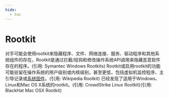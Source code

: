```yaml
---
hide:
  - toc
---
```


# Rootkit

对手可能会使用rootkit来隐藏程序、文件、网络连接、服务、驱动程序和其他系统组件的存在。Rootkit是通过拦截/挂钩和修改操作系统API调用来隐藏恶意软件存在的程序。(引用: Symantec Windows Rootkits)  Rootkit或启用rootkit的功能可能驻留在操作系统的用户级别或内核级别，甚至更低，包括虚拟机监控程序、主引导记录或[系统固件](https://attack.mitre.org/techniques/T1542/001)。(引用: Wikipedia Rootkit) 已经发现了适用于Windows、Linux和Mac OS X系统的rootkit。(引用: CrowdStrike Linux Rootkit)(引用: BlackHat Mac OSX Rootkit)
